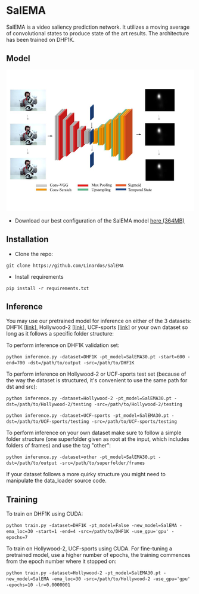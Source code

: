 # SalEMA

SalEMA is a video saliency prediction network. It utilizes a moving average of convolutional states to produce state of the art results. The architecture has been trained on DHF1K.

## Model

![TemporalEDmodel](https://raw.githubusercontent.com/Linardos/SalEMA/gh-pages/TemporalEDmodel.jpg)

* Download our best configuration of the SalEMA model [here (364MB)](https://imatge.upc.edu/web/sites/default/files/projects/saliency/public/VideoSalGAN-II/SalEMA30.pt)

## Installation

- Clone the repo:

```shell
git clone https://github.com/Linardos/SalEMA
```

- Install requirements
```shell
pip install -r requirements.txt
```

## Inference

You may use our pretrained model for inference on either of the 3 datasets: DHF1K [[link]](https://drive.google.com/file/d/1vfRKJloNSIczYEOVjB4zMK8r0k4VJuWk/view), Hollywood-2 [[link]](https://drive.google.com/file/d/1vfRKJloNSIczYEOVjB4zMK8r0k4VJuWk/view), UCF-sports [[link]](https://drive.google.com/drive/folders/1sW0tf9RQMO4RR7SyKhU8Kmbm4jwkFGpQ) or your own dataset so long as it follows a specific folder structure:

To perform inference on DHF1K validation set:

```shell
python inference.py -dataset=DHF1K -pt_model=SalEMA30.pt -start=600 -end=700 -dst=/path/to/output -src=/path/to/DHF1K
```

To perform inference on Hollywood-2 or UCF-sports test set (because of the way the dataset is structured, it's convenient to use the same path for dst and src):

```shell
python inference.py -dataset=Hollywood-2 -pt_model=SalEMA30.pt -dst=/path/to/Hollywood-2/testing -src=/path/to/Hollywood-2/testing
```

```shell
python inference.py -dataset=UCF-sports -pt_model=SalEMA30.pt -dst=/path/to/UCF-sports/testing -src=/path/to/UCF-sports/testing
```

To perform inference on your own dataset make sure to follow a simple folder structure (one superfolder given as root at the input, which includes folders of frames) and use the tag "other":

```shell
python inference.py -dataset=other -pt_model=SalEMA30.pt -dst=/path/to/output -src=/path/to/superfolder/frames
```

If your dataset follows a more quirky structure you might need to manipulate the data_loader source code.

## Training

To train on DHF1K using CUDA:

<!-- ```shell
python python train.py -dataset=DHF1K -pt_model=False -start=1 -end=600 -src=/imatge/lpanagiotis/work/DHF1K
``` -->

```shell
python train.py -dataset=DHF1K -pt_model=False -new_model=SalEMA -ema_loc=30 -start=1 -end=4 -src=/path/to/DHF1K -use_gpu='gpu' -epochs=7
```

To train on Hollywood-2, UCF-sports using CUDA. For fine-tuning a pretrained model, use a higher number of epochs, the training commences from the epoch number where it stopped on:


```shell
python train.py -dataset=Hollywood-2 -pt_model=SalEMA30.pt -new_model=SalEMA -ema_loc=30 -src=/path/to/Hollywood-2 -use_gpu='gpu' -epochs=10 -lr=0.0000001
```


